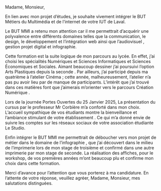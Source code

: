 Madame, Monsieur,   
    
En lien avec mon projet d’études, je souhaite vivement intégrer le BUT Métiers du Multimédia et de l’internet de votre IUT de Laval.    

Le BUT MMI a retenu mon attention car il me permettrait d’acquérir une polyvalence entre différents domaines telles que la communication, le design, le développement et l’intégration web ainsi que l’audiovisuel , gestion projet digital et infographie.    
     
Cette formation est la suite logique de mon parcours au lycée. En effet, j’ai choisi les spécialités Numériques et Sciences Informatiques et Sciences Économiques et Sociales. Aimant beaucoup dessiner j’ai poursuivi l’option Arts Plastiques depuis la seconde . Par ailleurs, j’ai participé depuis ma quatrième à l’atelier Cinéma ; cette année, malheureusement, l’atelier n’a pas pu avoir lieu par de manque de participants. L’intérêt que j’ai  trouvé dans ces matières font que j’aimerais m’orienter vers le parcours Création Numérique .    
    
Lors de la journée  Portes Ouvertes du 25 Janvier 2025, La présentation du cursus par le professeur Mr Corbière m’a conforté dans mon choix. L’accueil sympathique de vos étudiants montre la bienveillance et l’ambiance stimulant de votre établissement . Ce qui m’a donné envie de suivre les comptes sur les réseaux sociaux de votre association étudiante Le Studio.    
     
Enfin intégrer le BUT MMI me permettrait de déboucher vers mon projet de métier dans le domaine de l’infographie , que j’ai découvert dans le milieu de l’imprimerie lors de mon stage de troisième et confirmé dans une autre imprimerie par mon stage de seconde. La réalisation des affiches, pour le workshop, de vos premières années m’ont beaucoup plu et confirme mon choix dans cette formation.     
      
Merci d’avance pour l’attention que vous porterez à ma candidature.
En l’attente de votre réponse, veuillez agréer, Madame, Monsieur, mes salutations distinguées.       
